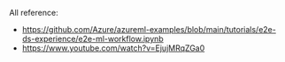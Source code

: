 All reference:
- https://github.com/Azure/azureml-examples/blob/main/tutorials/e2e-ds-experience/e2e-ml-workflow.ipynb
- https://www.youtube.com/watch?v=EjujMRqZGa0